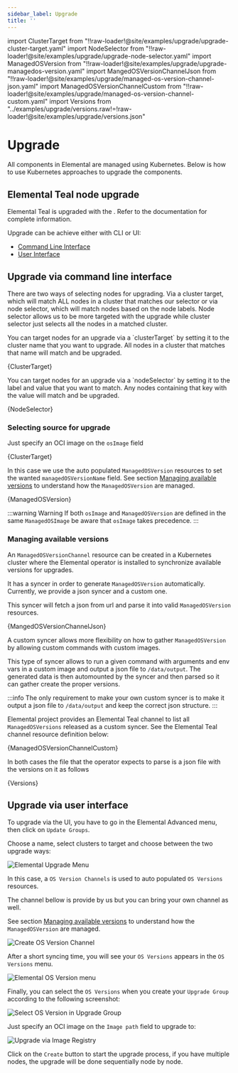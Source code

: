 ```yaml
---
sidebar_label: Upgrade
title: ''
---
```


import ClusterTarget from "!!raw-loader!@site/examples/upgrade/upgrade-cluster-target.yaml"
import NodeSelector from "!!raw-loader!@site/examples/upgrade/upgrade-node-selector.yaml"
import ManagedOSVersion from "!!raw-loader!@site/examples/upgrade/upgrade-managedos-version.yaml"
import MangedOSVersionChannelJson from "!!raw-loader!@site/examples/upgrade/managed-os-version-channel-json.yaml"
import ManagedOSVersionChannelCustom from "!!raw-loader!@site/examples/upgrade/managed-os-version-channel-custom.yaml"
import Versions from "../examples/upgrade/versions.raw!=!raw-loader!@site/examples/upgrade/versions.json"

# Upgrade

All components in Elemental are managed using Kubernetes. Below is how
to use Kubernetes approaches to upgrade the components.

## Elemental Teal node upgrade

Elemental Teal is upgraded with the <Vars name="elemental_operator_name" />. Refer to the
[<Vars name="elemental_operator_name" />](elementaloperatorchart-reference.md) documentation for complete information.

Upgrade can be achieve either with CLI or UI:

- [Command Line Interface](#upgrade-via-command-line-interface)
- [User Interface](#upgrade-via-user-interface)
## Upgrade via command line interface

There are two ways of selecting nodes for upgrading. Via a cluster target, which will match ALL nodes in a cluster that matches our
selector or via node selector, which will match nodes based on the node labels. Node selector allows us to be more targeted with the upgrade
while cluster selector just selects all the nodes in a matched cluster.

<Tabs>
<TabItem value="clusterTarget" label="With 'clusterTarget'" default>
You can target nodes for an upgrade via a `clusterTarget` by setting it to the cluster name that you want to upgrade.
All nodes in a cluster that matches that name will match and be upgraded.

<CodeBlock language="yaml" title="upgrade-cluster-target.yaml" showLineNumbers>{ClusterTarget}</CodeBlock>

</TabItem>
<TabItem value="nodeSelector" label="With nodeSelector">
You can target nodes for an upgrade via a `nodeSelector` by setting it to the label and value that you want to match.
Any nodes containing that key with the value will match and be upgraded.

<CodeBlock language="yaml" title="upgrade-node-selector.yaml" showLineNumbers>{NodeSelector}</CodeBlock>

</TabItem>
</Tabs>


### Selecting source for upgrade

<Tabs>
<TabItem value="osImage" label="Via 'osImage'">

Just specify an OCI image on the `osImage` field

<CodeBlock language="yaml" title="upgrade-cluster-target.yaml" showLineNumbers>{ClusterTarget}</CodeBlock>

</TabItem>
<TabItem value="managedOSVersion" label="Via 'ManagedOSVersion'">

In this case we use the auto populated `ManagedOSVersion` resources to set the wanted `managedOSVersionName` field.
See section [Managing available versions](#managing-available-versions) to understand how the `ManagedOSVersion` are managed.

<CodeBlock language="yaml" title="upgrade-managedos-version.yaml" showLineNumbers>{ManagedOSVersion}</CodeBlock>

</TabItem>
</Tabs>

:::warning Warning
If both `osImage` and `ManagedOSVersion` are defined in the same `ManagedOSImage` be aware that `osImage` takes precedence.
:::

### Managing available versions

An `ManagedOSVersionChannel` resource can be created in a Kubernetes cluster where the Elemental operator is installed to synchronize available versions for upgrades.

It has a syncer in order to generate `ManagedOSVersion` automatically. Currently, we provide a json syncer and a custom one.

<Tabs>
<TabItem value="jsonSyncer" label="Json syncer">

This syncer will fetch a json from url and parse it into valid `ManagedOSVersion` resources.

<CodeBlock language="yaml" title="managed-os-version-json" showLineNumbers>{MangedOSVersionChannelJson}</CodeBlock>

</TabItem>
<TabItem value="customSyncer" label="Custom syncer">

A custom syncer allows more flexibility on how to gather `ManagedOSVersion` by allowing custom commands with custom images.

This type of syncer allows to run a given command with arguments and env vars in a custom image and output a json file to `/data/output`.
The generated data is then automounted by the syncer and then parsed so it can gather create the proper versions.

:::info
The only requirement to make your own custom syncer is to make it output a json file to `/data/output` and keep the correct json structure.
:::

Elemental project provides an Elemental Teal channel to list all `ManagedOSVersions` released as a custom syncer.
See the Elemental Teal channel resource definition below:

<CodeBlock language="yaml" title="managed-os-version-channel-json.yaml" showLineNumbers>{ManagedOSVersionChannelCustom}</CodeBlock>

</TabItem>
</Tabs>

In both cases the file that the operator expects to parse is a json file with the versions on it as follows

<CodeBlock language="json" title="versions.json" showLineNumbers>{Versions}</CodeBlock>

## Upgrade via user interface

To upgrade via the UI, you have to go in the Elemental Advanced menu, then click on `Update Groups`.

Choose a name, select clusters to target and choose between the two upgrade ways:

![Elemental Upgrade Menu](images/upgrade-ui-menu.png)


<Tabs>

<TabItem value="managedOSVersion" label="Via Managed OS Version">

In this case, a `OS Version Channels` is used to auto populated `OS Versions` resources.

The channel bellow is provide by us but you can bring your own channel as well.

See section [Managing available versions](#managing-available-versions) to understand how the `ManagedOSVersion` are managed.

![Create OS Version Channel](images/upgrade-ui-version-channel.png)

After a short syncing time, you will see your `OS Versions` appears in the `OS Versions` menu.

![Elemental OS Version menu](images/upgrade-ui-os-version.png)

Finally, you can select the `OS Versions` when you create your `Upgrade Group` according to the following screenshot:

![Select OS Version in Upgrade Group](images/upgrade-ui-upgrade-group-channel.png)

</TabItem>
<TabItem value="imageFromRegistry" label="Via Image from registry">

Just specify an OCI image on the `Image path` field to upgrade to:

![Upgrade via Image Registry](images/upgrade-ui-image-registry.png)

</TabItem>
</Tabs>

Click on the `Create` button to start the upgrade process, if you have multiple nodes, the upgrade will be done sequentially node by node.
